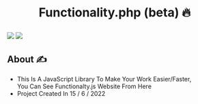 # <p align="center">Functionality.php (beta) 🔥</p>

<p float="right">
<!-- License -->
<img src="https://img.shields.io/github/license/Ali-Eldeba/functionalty.php" />
<!-- Stars -->
 <img src="https://img.shields.io/github/stars/Ali-Eldeba/functionality.php" />
</p>

## About ✍️

- This Is A JavaScript Library To Make Your Work Easier/Faster,<br />
  You Can See Functionalty.js Website From Here
- Project Created In 15 / 6 / 2022
